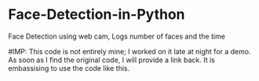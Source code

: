 # Face-Detection-in-Python

Face Detection using web cam, Logs number of faces and the time

#IMP: This code is not entirely mine; I worked on it late at night for a demo. As soon as I find the original code, I will provide a link back. It is embassising to use the code like this. 
